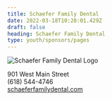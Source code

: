 ```yaml
---
title: Schaefer Family Dental
date: 2022-03-18T10:28:01.429Z
draft: false
heading: Schaefer Family Dental
type: youth/sponsors/pages
---
```

![Schaefer Family Dental Logo](https://res.cloudinary.com/robinson-soccer/image/upload/v1647440167/Youth/Sponsors/schaefer_family_dental_upxvbc.png)

901 West Main Street\
(618) 544-4746\
[schaeferfamilydental.com](https://www.schaeferfamilydental.com/)